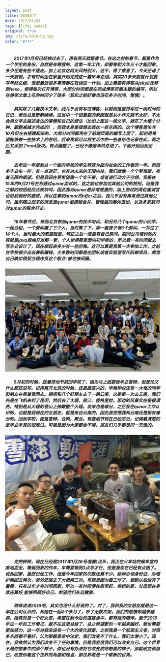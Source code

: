 ```yaml
---
layout: post
title: 2016走了
date: 2017/01/01
tags: [life, index]
original: true
img: /life/2016-bg.jpg
color: "#777"
---
```


##### 　　2017年1月份已经快过去了，再有两天就是春节。在这之前的春节，都是作为一个学生的身份，自然是有寒假的，这第一年工作，却要等到大年三十才能回家，多少还是有些不适应。加上北京这两天风特别大，这不，得了感冒了，今天还请了一天病假，才有时间坐在家里开始完成这一篇16年总结。其实20多天前就计划要写年终总结，但是最近很多事情都在耽误这一计划。加上需要将博客从jekyll迁移到hexo，使得每次打开博客，大部分时间都是在完成博客页面主题的编写，所以在博客文章上花的时间少了很多（其实之前好像也没花多少时间，惭愧）。
<!--more-->

##### 　　其实除了几篇技术文章，我几乎没有写过博客，以前倒是坚持写过一段时间的日记，但也总是断断续续。这当中一个很重要的原因就是从小作文就不太好，不太会用文字去描述身边的事情和自己的想法（比如上面这一段文字，就花了大概十分钟，删删减减才完成的），但我本身是很想去表达一些东西的。这个博客是16年10月份左右搭建起来的，大部分时间都用在了前端页面的编写上面了，起初是希望能够做一些技术上的总结，后来发现可以将生活中的一些总结也记录在此，再之后又添加了read版块。有点偏题了，已经不像是年终总结了。下面开始回到正题。

##### 　　去年这一年是我从一个面向学校的学生转变为面向社会的工作者的一年。和很多毕业生一样，有一点迷茫，也有对未来的无限向往，我们就像一个个梦想家，有着无限的期望。但是我现在更希望做一个实干家，或者说行动大于空想。我是在15年的9月21号左右通过qunar面试的，这之前也参加过其他公司的校招，但是我之前的校招经历比较坎坷。因此我对qunar是非常感激的，加上面试的两位面试官也给我很好的感觉。所以在拿到qunar的offer之后，我几乎没有再考虑过其他公司。虽然随之而来的消息是qunar被携程合并，管理层的集体退出，以及多家航司对qunar的联合打击。

##### 　　16年春节后，来到北京参加qunar的技术培训，和另外几个qunar的小伙伴，一起合租，一个房间睡了三个人，当时算了下，那一套房子有5个房间，一共住了14个人，当时最大的愿望就是，转正之后一定要有自己房间。期间公司培训的内容就是java后端开发那一套，个人觉得那是面向初学者的，所以我一有时间就去写毕业设计了，现在想起来多少有一些后悔。这可以算是我第一次参加工作，之前在学校很少出去兼职赚钱，大多数时间都是在团队或者实验室写代码做项目，感觉自己确实很契合程序员这个职业-够宅够闷骚。
![2016-qunar技术培训照片](../../img/life/2016-qunar.jpeg)

##### 　　5月初的时候，趁着劳动节就回学校了，因为马上就要做毕业答辩，但是论文什么都还没写。记得离开北京的时候，还是挺高兴的，毕竟学校还有一大堆的同学和朋友在等着我回去。期间和几个好朋友去了一趟云南，这是第一次去云南，我们先是坐飞机来到了昆明，然后去了大理、丽江、香格里拉。那边的风景实在是很漂亮，特别是从大理的苍山上俯瞰整个大理。说来也是缘分，之后我在qunar工作认识的，也就是我现在的女朋友，就是来自云南的，因此我觉得我和云南还是挺有缘分的。回到学校，便是答辩，合照，聚会。有些细节现在已经忘记，记得最清楚的是毕业季真的很难过。可能是因为大家都舍不得，室友们几乎都是同一天走的。
![2016-室友毕业小聚](../../img/life/2016-roommate.jpeg)

##### 　　兜兜转转，现在已经是2017年1月26号凌晨1点半，我正在火车站的候车室内席地而坐，等候回家的列车，车需要等到3点半才行，但是我现在已经有点困了。说到回家，虽然已经工作，但是今年回家的次数还真不少。除掉办领身份证、办理护照回去两次，另外还回去了大概两三次。可能是因为要工作了，想到以后没有了暑假，只有过年才有时间回家，所以一有时间便往家里赶。幸运的是，父母现在身体还算好,能够照顾好自己。希望他们永远健康。

##### 　　继续说说2016吧，其实也没什么好说的了。对了，我和我的女朋友就是这一年在公司认识的，和她在一起4个多月了，吵了无数次架，我们的感情却越来越深，她真的是一个好女孩，希望在我今后的道路当中，都有她的陪伴。至于2016年这一年的工作情况，就不在这里总结了，总之希望新的一年越来越好。我也需要更加努力。这一年对我来说有一个大的变化就是，之前我是一个悲观主义者，对很多东西都不看好，认为那都是命中注定，我们改变不了什么，我们太渺小了。现在，我依然认为我们改变不了任何事情，但是我坚信我们可以改变自己。这个世界不是你想象中的那个样子，你也没有办法将它改变成你想要的样子，那就改变你自己，改变你看这个世界的角度和观点，那世界将是一个崭新的世界。
